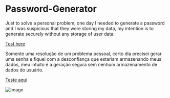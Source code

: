# Password-Generator
Just to solve a personal problem, one day I needed to generate a password and I was suspicious that they were storing my data, my intention is to generate securely without any storage of user data.

<a href="https://password-generator-two-ruddy.vercel.app/" target="_blank">Test here</a>

Somente uma resolução de um problema pessoal, certo dia precisei gerar uma senha e fiquei com a desconfiança que estariam armazenando meus dados, meu intuito é a geração segura sem nenhum armazenamento de dados do usuário.

<a href="https://password-generator-two-ruddy.vercel.app/" target="_blank">Teste aqui</a>

![image](https://github.com/Victortascaa/Password-Generator/assets/105996897/32774631-c649-46ed-a39c-3d1ca924fe1b)
